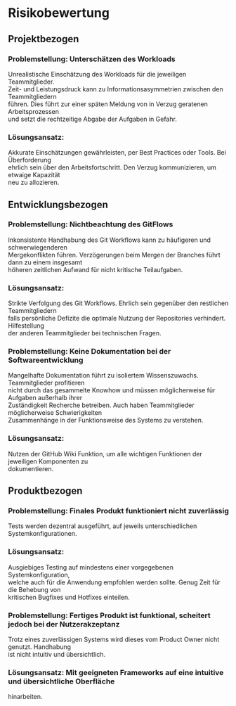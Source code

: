 # Risikobewertung

## Projektbezogen
### Problemstellung: Unterschätzen des Workloads
Unrealistische Einschätzung des Workloads für die jeweiligen Teammitglieder.<br>
Zeit- und Leistungsdruck kann zu Informationsasymmetrien zwischen den Teammitgliedern<br>
führen. Dies führt zur einer späten Meldung von in Verzug geratenen Arbeitsprozessen<br>
und setzt die rechtzeitige Abgabe der Aufgaben in Gefahr.

### Lösungsansatz:
Akkurate Einschätzungen gewährleisten, per Best Practices oder Tools. Bei Überforderung<br>
ehrlich sein über den Arbeitsfortschritt. Den Verzug kommunizieren, um etwaige Kapazität<br>
neu zu allozieren.

## Entwicklungsbezogen
### Problemstellung: Nichtbeachtung des GitFlows
Inkonsistente Handhabung des Git Workflows kann zu häufigeren und schwerwiegenderen<br>
Mergekonflikten führen. Verzögerungen beim Mergen der Branches führt dann zu einem insgesamt<br>
höheren zeitlichen Aufwand für nicht kritische Teilaufgaben.

### Lösungsansatz:
Strikte Verfolgung des Git Workflows. Ehrlich sein gegenüber den restlichen Teammitgliedern<br>
falls persönliche Defizite die optimale Nutzung der Repositories verhindert. Hilfestellung<br>
der anderen Teammitglieder bei technischen Fragen.

### Problemstellung: Keine Dokumentation bei der Softwareentwicklung
Mangelhafte Dokumentation führt zu isoliertem Wissenszuwachs. Teammitglieder profitieren<br>
nicht durch das gesammelte Knowhow und müssen möglicherweise für Aufgaben außerhalb ihrer<br>
Zuständigkeit Recherche betreiben. Auch haben Teammitglieder möglicherweise Schwierigkeiten<br>
Zusammenhänge in der Funktionsweise des Systems zu verstehen.

### Lösungsansatz:
Nutzen der GitHub Wiki Funktion, um alle wichtigen Funktionen der jeweiligen Komponenten zu<br>
dokumentieren.

## Produktbezogen
### Problemstellung: Finales Produkt funktioniert nicht zuverlässig
Tests werden dezentral ausgeführt, auf jeweils unterschiedlichen Systemkonfigurationen.

### Lösungsansatz:
Ausgiebiges Testing auf mindestens einer vorgegebenen Systemkonfiguration,<br>
welche auch für die Anwendung empfohlen werden sollte. Genug Zeit für die Behebung von<br>
kritischen Bugfixes und Hotfixes einteilen.

### Problemstellung: Fertiges Produkt ist funktional, scheitert jedoch bei der Nutzerakzeptanz
Trotz eines zuverlässigen Systems wird dieses vom Product Owner nicht genutzt. Handhabung<br>
ist nicht intuitiv und übersichtlich.

### Lösungsansatz: Mit geeigneten Frameworks auf eine intuitive und übersichtliche Oberfläche<br>
hinarbeiten.
